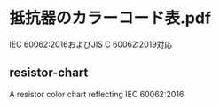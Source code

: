 # 抵抗器のカラーコード表.pdf
IEC 60062:2016およびJIS C 60062:2019対応
## resistor-chart
A resistor color chart reflecting IEC 60062:2016
